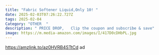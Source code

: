 ```yaml
---
title: "Fabric Softener Liquid,Only 10! "
date: 2025-02-03T07:26:22.727Z
tags: 2025-02-04
Category: "OTHER  "
description: " PRICE DROP,   Clip the coupon and subscribe & save"
image: https://m.media-amazon.com/images/I/417D0cDHbPL.jpg
---
```

https://amzlink.to/az0HVRB4STtCd  ad